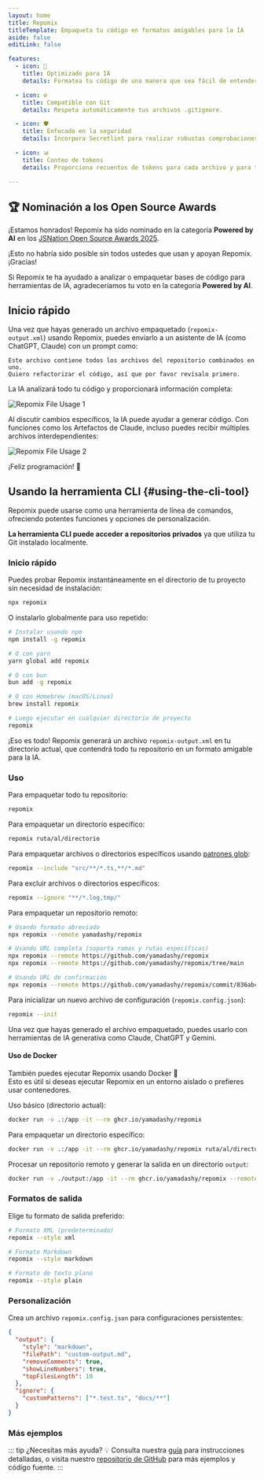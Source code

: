```yaml
---
layout: home
title: Repomix
titleTemplate: Empaqueta tu código en formatos amigables para la IA
aside: false
editLink: false

features:
  - icon: 🤖
    title: Optimizado para IA
    details: Formatea tu código de una manera que sea fácil de entender y procesar para la IA.

  - icon: ⚙️
    title: Compatible con Git
    details: Respeta automáticamente tus archivos .gitignore.

  - icon: 🛡️
    title: Enfocado en la seguridad
    details: Incorpora Secretlint para realizar robustas comprobaciones de seguridad que detectan y previenen la inclusión de información sensible.

  - icon: 📊
    title: Conteo de tokens
    details: Proporciona recuentos de tokens para cada archivo y para todo el repositorio, útil para los límites de contexto de los LLM.

---
```


<div class="cli-section">

## 🏆 Nominación a los Open Source Awards

¡Estamos honrados! Repomix ha sido nominado en la categoría **Powered by AI** en los [JSNation Open Source Awards 2025](https://osawards.com/javascript/).

¡Esto no habría sido posible sin todos ustedes que usan y apoyan Repomix. ¡Gracias!

Si Repomix te ha ayudado a analizar o empaquetar bases de código para herramientas de IA, agradeceríamos tu voto en la categoría **Powered by AI**.

## Inicio rápido

Una vez que hayas generado un archivo empaquetado (`repomix-output.xml`) usando Repomix, puedes enviarlo a un asistente de IA (como ChatGPT, Claude) con un prompt como:

```
Este archivo contiene todos los archivos del repositorio combinados en uno.
Quiero refactorizar el código, así que por favor revísalo primero.
```

La IA analizará todo tu código y proporcionará información completa:

![Repomix File Usage 1](/images/docs/repomix-file-usage-1.png)

Al discutir cambios específicos, la IA puede ayudar a generar código. Con funciones como los Artefactos de Claude, incluso puedes recibir múltiples archivos interdependientes:

![Repomix File Usage 2](/images/docs/repomix-file-usage-2.png)

¡Feliz programación! 🚀



## Usando la herramienta CLI {#using-the-cli-tool}

Repomix puede usarse como una herramienta de línea de comandos, ofreciendo potentes funciones y opciones de personalización.

**La herramienta CLI puede acceder a repositorios privados** ya que utiliza tu Git instalado localmente.

### Inicio rápido

Puedes probar Repomix instantáneamente en el directorio de tu proyecto sin necesidad de instalación:

```bash
npx repomix
```

O instalarlo globalmente para uso repetido:

```bash
# Instalar usando npm
npm install -g repomix

# O con yarn
yarn global add repomix

# O con bun
bun add -g repomix

# O con Homebrew (macOS/Linux)
brew install repomix

# Luego ejecutar en cualquier directorio de proyecto
repomix
```

¡Eso es todo! Repomix generará un archivo `repomix-output.xml` en tu directorio actual, que contendrá todo tu repositorio en un formato amigable para la IA.



### Uso

Para empaquetar todo tu repositorio:

```bash
repomix
```

Para empaquetar un directorio específico:

```bash
repomix ruta/al/directorio
```

Para empaquetar archivos o directorios específicos usando [patrones glob](https://github.com/mrmlnc/fast-glob?tab=readme-ov-file#pattern-syntax):

```bash
repomix --include "src/**/*.ts,**/*.md"
```

Para excluir archivos o directorios específicos:

```bash
repomix --ignore "**/*.log,tmp/"
```

Para empaquetar un repositorio remoto:
```bash
# Usando formato abreviado
npx repomix --remote yamadashy/repomix

# Usando URL completa (soporta ramas y rutas específicas)
npx repomix --remote https://github.com/yamadashy/repomix
npx repomix --remote https://github.com/yamadashy/repomix/tree/main

# Usando URL de confirmación
npx repomix --remote https://github.com/yamadashy/repomix/commit/836abcd7335137228ad77feb28655d85712680f1
```

Para inicializar un nuevo archivo de configuración (`repomix.config.json`):

```bash
repomix --init
```

Una vez que hayas generado el archivo empaquetado, puedes usarlo con herramientas de IA generativa como Claude, ChatGPT y Gemini.

#### Uso de Docker

También puedes ejecutar Repomix usando Docker 🐳  
Esto es útil si deseas ejecutar Repomix en un entorno aislado o prefieres usar contenedores.

Uso básico (directorio actual):

```bash
docker run -v .:/app -it --rm ghcr.io/yamadashy/repomix
```

Para empaquetar un directorio específico:
```bash
docker run -v .:/app -it --rm ghcr.io/yamadashy/repomix ruta/al/directorio
```

Procesar un repositorio remoto y generar la salida en un directorio `output`:

```bash
docker run -v ./output:/app -it --rm ghcr.io/yamadashy/repomix --remote https://github.com/yamadashy/repomix
```

### Formatos de salida

Elige tu formato de salida preferido:

```bash
# Formato XML (predeterminado)
repomix --style xml

# Formato Markdown
repomix --style markdown

# Formato de texto plano
repomix --style plain
```

### Personalización

Crea un archivo `repomix.config.json` para configuraciones persistentes:

```json
{
  "output": {
    "style": "markdown",
    "filePath": "custom-output.md",
    "removeComments": true,
    "showLineNumbers": true,
    "topFilesLength": 10
  },
  "ignore": {
    "customPatterns": ["*.test.ts", "docs/**"]
  }
}
```

### Más ejemplos
::: tip ¿Necesitas más ayuda? 💡
Consulta nuestra [guía](./guide/) para instrucciones detalladas, o visita nuestro [repositorio de GitHub](https://github.com/yamadashy/repomix) para más ejemplos y código fuente.
:::

</div>
